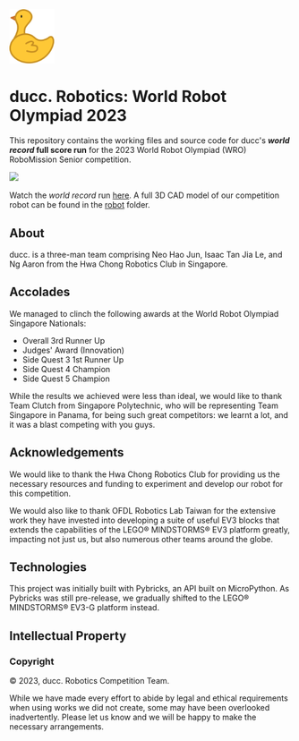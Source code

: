 <img src="assets/icons/logo.png" alt="" width="80"/>

# ducc. Robotics: World Robot Olympiad 2023

This repository contains the working files and source code for ducc's ***world record* full score run** for the 2023 World Robot Olympiad (WRO) RoboMission Senior competition.

![](assets/media/back.JPG)

Watch the *world record* run [here](https://www.youtube.com/watch?v=GQTzt-nbOSA). A full 3D CAD model of our competition robot can be found in the [robot](robot) folder.

## About

ducc. is a three-man team comprising Neo Hao Jun, Isaac Tan Jia Le, and Ng Aaron from the Hwa Chong Robotics Club in Singapore.

## Accolades

We managed to clinch the following awards at the World Robot Olympiad Singapore Nationals:

- Overall 3rd Runner Up
- Judges' Award (Innovation)
- Side Quest 3 1st Runner Up
- Side Quest 4 Champion
- Side Quest 5 Champion

While the results we achieved were less than ideal, we would like to thank Team Clutch from Singapore Polytechnic, who will be representing Team Singapore in Panama, for being such great competitors: we learnt a lot, and it was a blast competing with you guys.

## Acknowledgements

We would like to thank the Hwa Chong Robotics Club for providing us the necessary resources and funding to experiment and develop our robot for this competition.

We would also like to thank OFDL Robotics Lab Taiwan for the extensive work they have invested into developing a suite of useful EV3 blocks that extends the capabilities of the LEGO® MINDSTORMS® EV3 platform greatly, impacting not just us, but also numerous other teams around the globe.

## Technologies

This project was initially built with Pybricks, an API built on MicroPython. As Pybricks was still pre-release, we gradually shifted to the LEGO® MINDSTORMS® EV3-G platform instead.

## Intellectual Property

### Copyright

© 2023, ducc. Robotics Competition Team.

While we have made every effort to abide by legal and ethical requirements when using works we did not create, some may have been overlooked inadvertently. Please let us know and we will be happy to make the necessary arrangements.